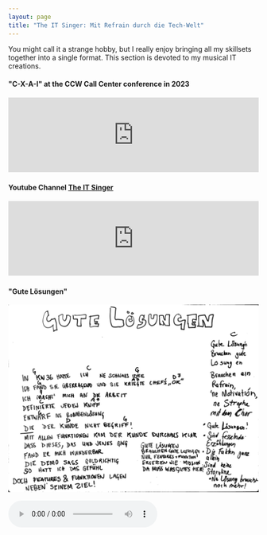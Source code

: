 ```yaml
---
layout: page
title: "The IT Singer: Mit Refrain durch die Tech-Welt"
---
```


You might call it a strange hobby, but I really enjoy bringing all my skillsets together into a single format. This section is devoted to my musical IT creations.  

#### "C-X-A-I" at the CCW Call Center conference in 2023  
<iframe width="100%"  src="https://www.youtube.com/embed/8abl_4K7cFM?si=mjfKuBmXxTBMCd-E" title="YouTube video player" frameborder="0" allow="accelerometer; autoplay; clipboard-write; encrypted-media; gyroscope; picture-in-picture; web-share" referrerpolicy="strict-origin-when-cross-origin" allowfullscreen></iframe>

#### Youtube Channel [The IT Singer](https://www.youtube.com/@ai_refrains)  
<iframe width="100%"  src="https://www.youtube.com/embed/videoseries?si=ZQWryKk0rWBbiz2r&amp;list=PLnzeV97J5N8Z6zxNV8J-PNgLtlktzfk9l" title="YouTube video player" frameborder="0" allow="accelerometer; autoplay; clipboard-write; encrypted-media; gyroscope; picture-in-picture; web-share" referrerpolicy="strict-origin-when-cross-origin" allowfullscreen></iframe>

#### "Gute Lösungen"   
![](/assets/images/guteloesungenWB.jpeg)   

<audio src="assets\audio\GLBGLpodcast1.mp3" controls></audio> 
